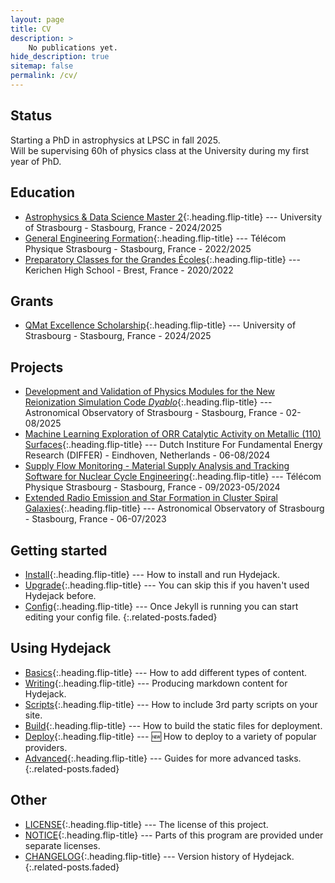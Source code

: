 ```yaml
---
layout: page
title: CV
description: >
    No publications yet.
hide_description: true
sitemap: false
permalink: /cv/
---
```


## Status
Starting a PhD in astrophysics at LPSC in fall 2025.  
Will be supervising 60h of physics class at the University during my first year of PhD.

## Education
* [Astrophysics & Data Science Master 2]{:.heading.flip-title} --- University of Strasbourg - Stasbourg, France - 2024/2025
* [General Engineering Formation]{:.heading.flip-title} --- Télécom Physique Strasbourg - Stasbourg, France - 2022/2025
* [Preparatory Classes for the Grandes Écoles]{:.heading.flip-title} --- Kerichen High School - Brest, France - 2020/2022

## Grants
* [QMat Excellence Scholarship]{:.heading.flip-title} --- University of Strasbourg - Stasbourg, France - 2024/2025

## Projects
* [Development and Validation of Physics Modules for the New Reionization Simulation Code *Dyablo*]{:.heading.flip-title} --- Astronomical Observatory of Strasbourg - Stasbourg, France - 02-08/2025
* [Machine Learning Exploration of ORR Catalytic Activity on Metallic (110) Surfaces]{:.heading.flip-title} --- Dutch Institure For Fundamental Energy Research (DIFFER) - Eindhoven, Netherlands - 06-08/2024
* [Supply Flow Monitoring - Material Supply Analysis and Tracking Software for Nuclear Cycle Engineering]{:.heading.flip-title} --- Télécom Physique Strasbourg - Stasbourg, France - 09/2023-05/2024
* [Extended Radio Emission and Star Formation in Cluster Spiral Galaxies]{:.heading.flip-title} --- Astronomical Observatory of Strasbourg - Stasbourg, France - 06-07/2023

## Getting started
* [Install]{:.heading.flip-title} --- How to install and run Hydejack.
* [Upgrade]{:.heading.flip-title} --- You can skip this if you haven't used Hydejack before.
* [Config]{:.heading.flip-title} --- Once Jekyll is running you can start editing your config file.
{:.related-posts.faded}

## Using Hydejack
* [Basics]{:.heading.flip-title} --- How to add different types of content.
* [Writing]{:.heading.flip-title} --- Producing markdown content for Hydejack.
* [Scripts]{:.heading.flip-title} --- How to include 3rd party scripts on your site.
* [Build]{:.heading.flip-title} --- How to build the static files for deployment.
* [Deploy]{:.heading.flip-title} --- 🆕 How to deploy to a variety of popular providers.
* [Advanced]{:.heading.flip-title} --- Guides for more advanced tasks.
{:.related-posts.faded}

## Other
* [LICENSE]{:.heading.flip-title} --- The license of this project.
* [NOTICE]{:.heading.flip-title} --- Parts of this program are provided under separate licenses.
* [CHANGELOG]{:.heading.flip-title} --- Version history of Hydejack.
{:.related-posts.faded}



[Astrophysics & Data Science Master 2]: ads.md
[General Engineering Formation]: tps.md
[Preparatory Classes for the Grandes Écoles]: prepa.md

[QMat Excellence Scholarship]: qmat.md

[Development and Validation of Physics Modules for the New Reionization Simulation Code *Dyablo*]: internship3.md
[Machine Learning Exploration of ORR Catalytic Activity on Metallic (110) Surfaces]: internship2.md
[Supply Flow Monitoring - Material Supply Analysis and Tracking Software for Nuclear Cycle Engineering]: sfm.md
[Extended Radio Emission and Star Formation in Cluster Spiral Galaxies]: internship1.md


[install]: install.md
[upgrade]: upgrade.md
[config]: config.md
[basics]: basics.md
[writing]: writing.md
[scripts]: scripts.md
[build]: build.md
[deploy]: deploy.md
[advanced]: advanced.md
[LICENSE]: ../LICENSE.md
[NOTICE]: ../NOTICE.md
[CHANGELOG]: ../CHANGELOG.md